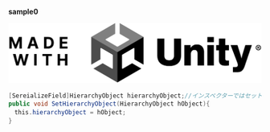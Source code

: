 **sample0**


![Unity Logo](images/U_Logo_MadeWith_RichBlack_RGB.png "Unityのロゴ")

```cs:PrefabObject.cs
[SereializeField]HierarchyObject hierarchyObject;//インスペクターではセットできない
public void SetHierarchyObject(HierarchyObject hObject){
　this.hierarchyObject = hObject;
}
```
